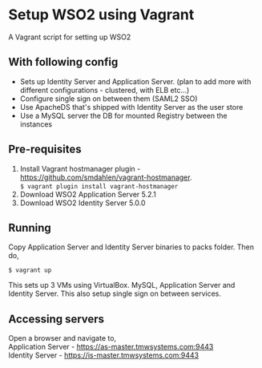 # Setup WSO2 using Vagrant

A Vagrant script for setting up WSO2

## With following config
- Sets up Identity Server and Application Server. (plan to add more with different configurations - clustered, with ELB etc...)
- Configure single sign on between them (SAML2 SSO)
- Use ApacheDS that's shipped with Identity Server as the user store
- Use a MySQL server the DB for mounted Registry between the instances

## Pre-requisites

1. Install Vagrant hostmanager plugin - https://github.com/smdahlen/vagrant-hostmanager. <br /><code>$ vagrant plugin install vagrant-hostmanager</code>
2. Download WSO2 Application Server 5.2.1
3. Download WSO2 Identity Server 5.0.0

## Running

Copy Application Server and Identity Server binaries to packs folder. Then do,

<code>$ vagrant up</code>
  
This sets up 3 VMs using VirtualBox. MySQL, Application Server and Identity Server. This also setup single sign on between services.

## Accessing servers

Open a browser and navigate to,<br/>
  Application Server - https://as-master.tmwsystems.com:9443<br/>
  Identity Server - https://is-master.tmwsystems.com:9443

